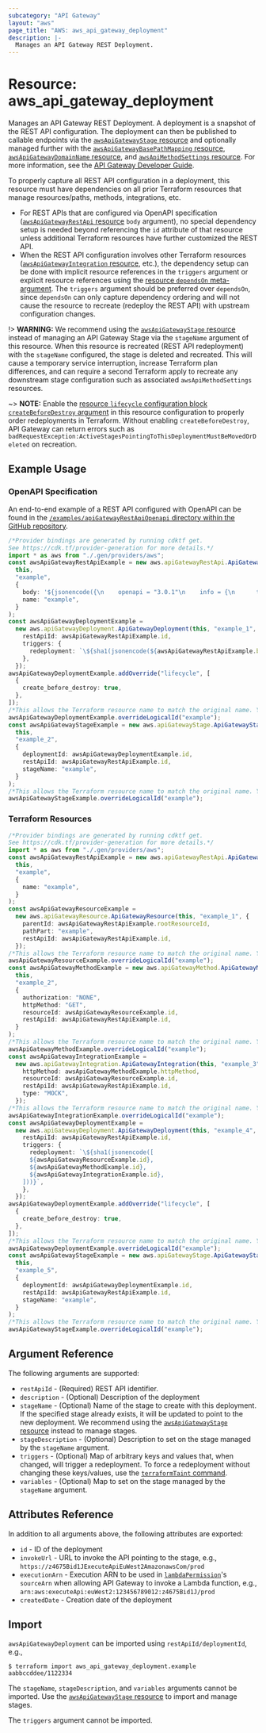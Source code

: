 ```yaml
---
subcategory: "API Gateway"
layout: "aws"
page_title: "AWS: aws_api_gateway_deployment"
description: |-
  Manages an API Gateway REST Deployment.
---
```


# Resource: aws\_api\_gateway\_deployment

Manages an API Gateway REST Deployment. A deployment is a snapshot of the REST API configuration. The deployment can then be published to callable endpoints via the [`awsApiGatewayStage` resource](api_gateway_stage.html) and optionally managed further with the [`awsApiGatewayBasePathMapping` resource](api_gateway_base_path_mapping.html), [`awsApiGatewayDomainName` resource](api_gateway_domain_name.html), and [`awsApiMethodSettings` resource](api_gateway_method_settings.html). For more information, see the [API Gateway Developer Guide](https://docs.aws.amazon.com/apigateway/latest/developerguide/how-to-deploy-api.html).

To properly capture all REST API configuration in a deployment, this resource must have dependencies on all prior Terraform resources that manage resources/paths, methods, integrations, etc.

* For REST APIs that are configured via OpenAPI specification ([`awsApiGatewayRestApi` resource](api_gateway_rest_api.html) `body` argument), no special dependency setup is needed beyond referencing the  `id` attribute of that resource unless additional Terraform resources have further customized the REST API.
* When the REST API configuration involves other Terraform resources ([`awsApiGatewayIntegration` resource](api_gateway_integration.html), etc.), the dependency setup can be done with implicit resource references in the `triggers` argument or explicit resource references using the [resource `dependsOn` meta-argument](https://www.terraform.io/docs/configuration/meta-arguments/depends_on.html). The `triggers` argument should be preferred over `dependsOn`, since `dependsOn` can only capture dependency ordering and will not cause the resource to recreate (redeploy the REST API) with upstream configuration changes.

!> **WARNING:** We recommend using the [`awsApiGatewayStage` resource](api_gateway_stage.html) instead of managing an API Gateway Stage via the `stageName` argument of this resource. When this resource is recreated (REST API redeployment) with the `stageName` configured, the stage is deleted and recreated. This will cause a temporary service interruption, increase Terraform plan differences, and can require a second Terraform apply to recreate any downstream stage configuration such as associated `awsApiMethodSettings` resources.

\~> **NOTE:** Enable the [resource `lifecycle` configuration block `createBeforeDestroy` argument](https://www.terraform.io/language/meta-arguments/lifecycle#create_before_destroy) in this resource configuration to properly order redeployments in Terraform. Without enabling `createBeforeDestroy`, API Gateway can return errors such as `badRequestException:ActiveStagesPointingToThisDeploymentMustBeMovedOrDeleted` on recreation.

## Example Usage

### OpenAPI Specification

An end-to-end example of a REST API configured with OpenAPI can be found in the [`/examples/apiGatewayRestApiOpenapi` directory within the GitHub repository](https://github.com/hashicorp/terraform-provider-aws/tree/main/examples/api-gateway-rest-api-openapi).

```typescript
/*Provider bindings are generated by running cdktf get.
See https://cdk.tf/provider-generation for more details.*/
import * as aws from "./.gen/providers/aws";
const awsApiGatewayRestApiExample = new aws.apiGatewayRestApi.ApiGatewayRestApi(
  this,
  "example",
  {
    body: '${jsonencode({\n    openapi = "3.0.1"\n    info = {\n      title   = "example"\n      version = "1.0"\n    }\n    paths = {\n      "/path1" = {\n        get = {\n          x-amazon-apigateway-integration = {\n            httpMethod           = "GET"\n            payloadFormatVersion = "1.0"\n            type                 = "HTTP_PROXY"\n            uri                  = "https://ip-ranges.amazonaws.com/ip-ranges.json"\n          }\n        }\n      }\n    }\n  })}',
    name: "example",
  }
);
const awsApiGatewayDeploymentExample =
  new aws.apiGatewayDeployment.ApiGatewayDeployment(this, "example_1", {
    restApiId: awsApiGatewayRestApiExample.id,
    triggers: {
      redeployment: `\${sha1(jsonencode(${awsApiGatewayRestApiExample.body}))}`,
    },
  });
awsApiGatewayDeploymentExample.addOverride("lifecycle", [
  {
    create_before_destroy: true,
  },
]);
/*This allows the Terraform resource name to match the original name. You can remove the call if you don't need them to match.*/
awsApiGatewayDeploymentExample.overrideLogicalId("example");
const awsApiGatewayStageExample = new aws.apiGatewayStage.ApiGatewayStage(
  this,
  "example_2",
  {
    deploymentId: awsApiGatewayDeploymentExample.id,
    restApiId: awsApiGatewayRestApiExample.id,
    stageName: "example",
  }
);
/*This allows the Terraform resource name to match the original name. You can remove the call if you don't need them to match.*/
awsApiGatewayStageExample.overrideLogicalId("example");

```

### Terraform Resources

```typescript
/*Provider bindings are generated by running cdktf get.
See https://cdk.tf/provider-generation for more details.*/
import * as aws from "./.gen/providers/aws";
const awsApiGatewayRestApiExample = new aws.apiGatewayRestApi.ApiGatewayRestApi(
  this,
  "example",
  {
    name: "example",
  }
);
const awsApiGatewayResourceExample =
  new aws.apiGatewayResource.ApiGatewayResource(this, "example_1", {
    parentId: awsApiGatewayRestApiExample.rootResourceId,
    pathPart: "example",
    restApiId: awsApiGatewayRestApiExample.id,
  });
/*This allows the Terraform resource name to match the original name. You can remove the call if you don't need them to match.*/
awsApiGatewayResourceExample.overrideLogicalId("example");
const awsApiGatewayMethodExample = new aws.apiGatewayMethod.ApiGatewayMethod(
  this,
  "example_2",
  {
    authorization: "NONE",
    httpMethod: "GET",
    resourceId: awsApiGatewayResourceExample.id,
    restApiId: awsApiGatewayRestApiExample.id,
  }
);
/*This allows the Terraform resource name to match the original name. You can remove the call if you don't need them to match.*/
awsApiGatewayMethodExample.overrideLogicalId("example");
const awsApiGatewayIntegrationExample =
  new aws.apiGatewayIntegration.ApiGatewayIntegration(this, "example_3", {
    httpMethod: awsApiGatewayMethodExample.httpMethod,
    resourceId: awsApiGatewayResourceExample.id,
    restApiId: awsApiGatewayRestApiExample.id,
    type: "MOCK",
  });
/*This allows the Terraform resource name to match the original name. You can remove the call if you don't need them to match.*/
awsApiGatewayIntegrationExample.overrideLogicalId("example");
const awsApiGatewayDeploymentExample =
  new aws.apiGatewayDeployment.ApiGatewayDeployment(this, "example_4", {
    restApiId: awsApiGatewayRestApiExample.id,
    triggers: {
      redeployment: `\${sha1(jsonencode([
      ${awsApiGatewayResourceExample.id},
      ${awsApiGatewayMethodExample.id},
      ${awsApiGatewayIntegrationExample.id},
    ]))}`,
    },
  });
awsApiGatewayDeploymentExample.addOverride("lifecycle", [
  {
    create_before_destroy: true,
  },
]);
/*This allows the Terraform resource name to match the original name. You can remove the call if you don't need them to match.*/
awsApiGatewayDeploymentExample.overrideLogicalId("example");
const awsApiGatewayStageExample = new aws.apiGatewayStage.ApiGatewayStage(
  this,
  "example_5",
  {
    deploymentId: awsApiGatewayDeploymentExample.id,
    restApiId: awsApiGatewayRestApiExample.id,
    stageName: "example",
  }
);
/*This allows the Terraform resource name to match the original name. You can remove the call if you don't need them to match.*/
awsApiGatewayStageExample.overrideLogicalId("example");

```

## Argument Reference

The following arguments are supported:

* `restApiId` - (Required) REST API identifier.
* `description` - (Optional) Description of the deployment
* `stageName` - (Optional) Name of the stage to create with this deployment. If the specified stage already exists, it will be updated to point to the new deployment. We recommend using the [`awsApiGatewayStage` resource](api_gateway_stage.html) instead to manage stages.
* `stageDescription` - (Optional) Description to set on the stage managed by the `stageName` argument.
* `triggers` - (Optional) Map of arbitrary keys and values that, when changed, will trigger a redeployment. To force a redeployment without changing these keys/values, use the [`terraformTaint` command](https://www.terraform.io/docs/commands/taint.html).
* `variables` - (Optional) Map to set on the stage managed by the `stageName` argument.

## Attributes Reference

In addition to all arguments above, the following attributes are exported:

* `id` - ID of the deployment
* `invokeUrl` - URL to invoke the API pointing to the stage,
  e.g., `https://z4675Bid1JExecuteApiEuWest2AmazonawsCom/prod`
* `executionArn` - Execution ARN to be used in [`lambdaPermission`](/docs/providers/aws/r/lambda_permission.html)'s `sourceArn`
  when allowing API Gateway to invoke a Lambda function,
  e.g., `arn:aws:executeApi:euWest2:123456789012:z4675Bid1J/prod`
* `createdDate` - Creation date of the deployment

## Import

`awsApiGatewayDeployment` can be imported using `restApiId/deploymentId`, e.g.,

```console
$ terraform import aws_api_gateway_deployment.example aabbccddee/1122334
```

The `stageName`, `stageDescription`, and `variables` arguments cannot be imported. Use the [`awsApiGatewayStage` resource](api_gateway_stage.html) to import and manage stages.

The `triggers` argument cannot be imported.
